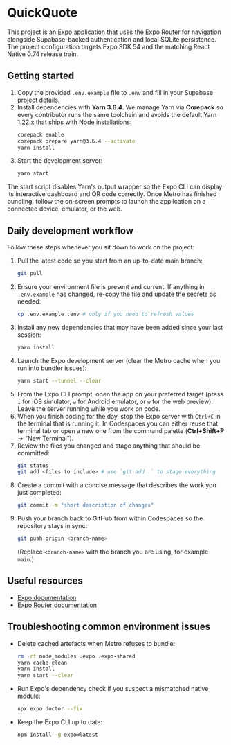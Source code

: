 # QuickQuote

This project is an [Expo](https://expo.dev/) application that uses the Expo Router for navigation
alongside Supabase-backed authentication and local SQLite persistence. The project configuration targets
Expo SDK 54 and the matching React Native 0.74 release train.

## Getting started

1. Copy the provided `.env.example` file to `.env` and fill in your Supabase project details.
2. Install dependencies with **Yarn 3.6.4**. We manage Yarn via **Corepack** so every contributor runs the
   same toolchain and avoids the default Yarn 1.22.x that ships with Node installations:
   ```bash
   corepack enable
   corepack prepare yarn@3.6.4 --activate
   yarn install
   ```
3. Start the development server:
   ```bash
   yarn start
   ```

The start script disables Yarn's output wrapper so the Expo CLI can display its interactive dashboard
and QR code correctly. Once Metro has finished bundling, follow the on-screen prompts to launch the
application on a connected device, emulator, or the web.

## Daily development workflow

Follow these steps whenever you sit down to work on the project:

1. Pull the latest code so you start from an up-to-date main branch:
   ```bash
   git pull
   ```
2. Ensure your environment file is present and current. If anything in `.env.example` has changed,
   re-copy the file and update the secrets as needed:
   ```bash
   cp .env.example .env # only if you need to refresh values
   ```
3. Install any new dependencies that may have been added since your last session:
   ```bash
   yarn install
   ```
4. Launch the Expo development server (clear the Metro cache when you run into bundler issues):
   ```bash
   yarn start --tunnel --clear
   ```
5. From the Expo CLI prompt, open the app on your preferred target (press `i` for iOS simulator,
   `a` for Android emulator, or `w` for the web preview). Leave the server running while you work on code.
6. When you finish coding for the day, stop the Expo server with `Ctrl+C` in the terminal that is running
   it. In Codespaces you can either reuse that terminal tab or open a new one from the command palette
   (**Ctrl+Shift+P** → “New Terminal”).
7. Review the files you changed and stage anything that should be committed:
   ```bash
   git status
   git add <files to include> # use `git add .` to stage everything
   ```
8. Create a commit with a concise message that describes the work you just completed:
   ```bash
   git commit -m "short description of changes"
   ```
9. Push your branch back to GitHub from within Codespaces so the repository stays in sync:
   ```bash
   git push origin <branch-name>
   ```
   (Replace `<branch-name>` with the branch you are using, for example `main`.)

## Useful resources

- [Expo documentation](https://docs.expo.dev/)
- [Expo Router documentation](https://docs.expo.dev/routing/introduction/)

## Troubleshooting common environment issues

- Delete cached artefacts when Metro refuses to bundle:
  ```bash
  rm -rf node_modules .expo .expo-shared
  yarn cache clean
  yarn install
  yarn start --clear
  ```
- Run Expo's dependency check if you suspect a mismatched native module:
  ```bash
  npx expo doctor --fix
  ```
- Keep the Expo CLI up to date:
  ```bash
  npm install -g expo@latest
  ```
